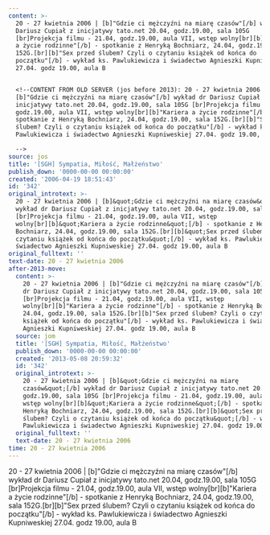 ```yaml
---
content: >-
  20 - 27 kwietnia 2006 | [b]"Gdzie ci mężczyźni na miarę czasów"[/b] wykład dr
  Dariusz Cupiał z inicjatywy tato.net 20.04, godz.19.00, sala 105G
  [br]Projekcja filmu - 21.04, godz.19.00, aula VII, wstęp wolny[br][b]"Kariera
  a życie rodzinne"[/b] - spotkanie z Henryką Bochniarz, 24.04, godz.19.00, sala
  152G.[br][b]"Sex przed ślubem? Czyli o czytaniu książek od końca do
  początku"[/b] - wykład ks. Pawlukiewicza i świadectwo Agnieszki Kupniweskiej
  27.04. godz 19.00, aula B


  <!--CONTENT FROM OLD SERVER (jos before 2013): 20 - 27 kwietnia 2006 |
  [b]"Gdzie ci mężczyźni na miarę czasów"[/b] wykład dr Dariusz Cupiał z
  inicjatywy tato.net 20.04, godz.19.00, sala 105G [br]Projekcja filmu - 21.04,
  godz.19.00, aula VII, wstęp wolny[br][b]"Kariera a życie rodzinne"[/b] -
  spotkanie z Henryką Bochniarz, 24.04, godz.19.00, sala 152G.[br][b]"Sex przed
  ślubem? Czyli o czytaniu książek od końca do początku"[/b] - wykład ks.
  Pawlukiewicza i świadectwo Agnieszki Kupniweskiej 27.04. godz 19.00, aula B

  -->
source: jos
title: '[SGH] Sympatia, Miłość, Małżeństwo'
publish_down: '0000-00-00 00:00:00'
created: '2006-04-19 18:51:43'
id: '342'
original_introtext: >-
  20 - 27 kwietnia 2006 | [b]&quot;Gdzie ci mężczyźni na miarę czasów&quot;[/b]
  wykład dr Dariusz Cupiał z inicjatywy tato.net 20.04, godz.19.00, sala 105G
  [br]Projekcja filmu - 21.04, godz.19.00, aula VII, wstęp
  wolny[br][b]&quot;Kariera a życie rodzinne&quot;[/b] - spotkanie z Henryką
  Bochniarz, 24.04, godz.19.00, sala 152G.[br][b]&quot;Sex przed ślubem? Czyli o
  czytaniu książek od końca do początku&quot;[/b] - wykład ks. Pawlukiewicza i
  świadectwo Agnieszki Kupniweskiej 27.04. godz 19.00, aula B
original_fulltext: ''
text-date: 20 - 27 kwietnia 2006
after-2013-move:
  content: >-
    20 - 27 kwietnia 2006 | [b]"Gdzie ci mężczyźni na miarę czasów"[/b] wykład
    dr Dariusz Cupiał z inicjatywy tato.net 20.04, godz.19.00, sala 105G
    [br]Projekcja filmu - 21.04, godz.19.00, aula VII, wstęp
    wolny[br][b]"Kariera a życie rodzinne"[/b] - spotkanie z Henryką Bochniarz,
    24.04, godz.19.00, sala 152G.[br][b]"Sex przed ślubem? Czyli o czytaniu
    książek od końca do początku"[/b] - wykład ks. Pawlukiewicza i świadectwo
    Agnieszki Kupniweskiej 27.04. godz 19.00, aula B
  source: jom
  title: '[SGH] Sympatia, Miłość, Małżeństwo'
  publish_down: '0000-00-00 00:00:00'
  created: '2013-05-08 20:59:32'
  id: '342'
  original_introtext: >-
    20 - 27 kwietnia 2006 | [b]&quot;Gdzie ci mężczyźni na miarę
    czasów&quot;[/b] wykład dr Dariusz Cupiał z inicjatywy tato.net 20.04,
    godz.19.00, sala 105G [br]Projekcja filmu - 21.04, godz.19.00, aula VII,
    wstęp wolny[br][b]&quot;Kariera a życie rodzinne&quot;[/b] - spotkanie z
    Henryką Bochniarz, 24.04, godz.19.00, sala 152G.[br][b]&quot;Sex przed
    ślubem? Czyli o czytaniu książek od końca do początku&quot;[/b] - wykład ks.
    Pawlukiewicza i świadectwo Agnieszki Kupniweskiej 27.04. godz 19.00, aula B
  original_fulltext: ''
  text-date: 20 - 27 kwietnia 2006
time: 20 - 27 kwietnia 2006
---
```

20 - 27 kwietnia 2006 | [b]"Gdzie ci mężczyźni na miarę czasów"[/b] wykład dr Dariusz Cupiał z inicjatywy tato.net 20.04, godz.19.00, sala 105G [br]Projekcja filmu - 21.04, godz.19.00, aula VII, wstęp wolny[br][b]"Kariera a życie rodzinne"[/b] - spotkanie z Henryką Bochniarz, 24.04, godz.19.00, sala 152G.[br][b]"Sex przed ślubem? Czyli o czytaniu książek od końca do początku"[/b] - wykład ks. Pawlukiewicza i świadectwo Agnieszki Kupniweskiej 27.04. godz 19.00, aula B

<!--CONTENT FROM OLD SERVER (jos before 2013): 20 - 27 kwietnia 2006 | [b]"Gdzie ci mężczyźni na miarę czasów"[/b] wykład dr Dariusz Cupiał z inicjatywy tato.net 20.04, godz.19.00, sala 105G [br]Projekcja filmu - 21.04, godz.19.00, aula VII, wstęp wolny[br][b]"Kariera a życie rodzinne"[/b] - spotkanie z Henryką Bochniarz, 24.04, godz.19.00, sala 152G.[br][b]"Sex przed ślubem? Czyli o czytaniu książek od końca do początku"[/b] - wykład ks. Pawlukiewicza i świadectwo Agnieszki Kupniweskiej 27.04. godz 19.00, aula B
-->

<!--{{json:{"created_date":"2006-04-19 18:51:43","publish_down":"0000-00-00 00:00:00","id":"342"}}}-->